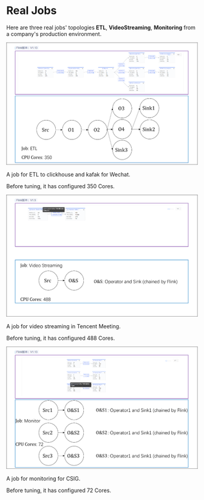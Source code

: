 # Real Jobs

Here are three real jobs' topologies **ETL**, **VideoStreaming**, **Monitoring** from a company's production environment.

![ETL](https://github.com/ljqcodelove/ContTune/raw/main/benchmark/RealJobs/ETL_350Cores.png)

A job for ETL to clickhouse and kafak for Wechat.

Before tuning, it has configured 350 Cores.



![VideoStreaming](https://github.com/ljqcodelove/ContTune/raw/main/benchmark/RealJobs/VideoStreaming_488Cores.png)

A job for video streaming in Tencent Meeting.

Before tuning, it has configured 488 Cores. 




![Monitoring](https://github.com/ljqcodelove/ContTune/raw/main/benchmark/RealJobs/Monitor_72Cores.png)

A job for monitoring for CSIG. 

Before tuning, it has configured 72 Cores.





